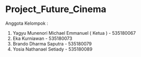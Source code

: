 # Project_Future_Cinema

Anggota Kelompok : 
1. Yagyu Munenori Michael Emmanuel ( Ketua ) - 535180067
2. Eka Kurniawan - 535180073
3. Brando Dharma Saputra - 535180079
4. Yosia Nathanael Setiady - 535180089
